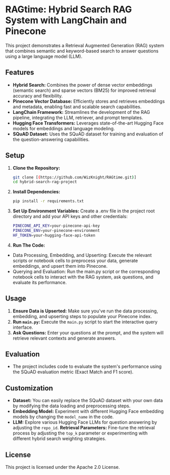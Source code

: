 # RAGtime: Hybrid Search RAG System with LangChain and Pinecone

This project demonstrates a Retrieval Augmented Generation (RAG) system that combines semantic and keyword-based search to answer questions using a large language model (LLM).

## Features

* **Hybrid Search:**  Combines the power of dense vector embeddings (semantic search) and sparse vectors (BM25) for improved retrieval accuracy and flexibility.
* **Pinecone Vector Database:**  Efficiently stores and retrieves embeddings and metadata, enabling fast and scalable search capabilities.
* **LangChain Framework:** Streamlines the development of the RAG pipeline, integrating the LLM, retriever, and prompt templates.
* **Hugging Face Transformers:** Leverages state-of-the-art Hugging Face models for embeddings and language modeling.
* **SQuAD Dataset:** Uses the SQuAD dataset for training and evaluation of the question-answering capabilities.

## Setup

1. **Clone the Repository:**

   ```bash
   git clone [(https://github.com/WizKnight/RAGtime.git)]
   cd hybrid-search-rag-project

2. **Install Dependencies:**

   ```bash
   pip install -r requirements.txt

3. **Set Up Environment Variables:**
   Create a .env file in the project root directory and add your API keys and other 
   credentials:

   ```bash
   PINECONE_API_KEY=your-pinecone-api-key
   PINECONE_ENV=your-pinecone-environment
   HF_TOKEN=your-hugging-face-api-token

4. **Run The Code:**
  * Data Processing, Embedding, and Upserting: Execute the relevant scripts or notebook cells to preprocess your data, generate embeddings, and upsert them into Pinecone.
  * Querying and Evaluation: Run the main.py script or the corresponding notebook cells to interact with the RAG system, ask questions, and evaluate its performance.

## Usage

1. **Ensure Data is Upserted:** Make sure you've run the data processing, embedding, and upserting steps to populate your Pinecone index.
2. **Run `main.py`:** Execute the `main.py` script to start the interactive query interface.
3. **Ask Questions:** Enter your questions at the prompt, and the system will retrieve relevant contexts and generate answers.

## Evaluation
* The project includes code to evaluate the system's performance using the SQuAD evaluation metric (Exact Match and F1 score).

## Customization
* **Dataset:** You can easily replace the SQuAD dataset with your own data by modifying the data loading and preprocessing steps.
* **Embedding Model:** Experiment with different Hugging Face embedding models by changing the `model_name` in the code.
* **LLM:** Explore various Hugging Face LLMs for question answering by adjusting the `repo_id`.
**Retrieval Parameters:** Fine-tune the retrieval process by adjusting the `top_k` parameter or experimenting with different hybrid search weighting strategies.

## License
This project is licensed under the Apache 2.0 License.





